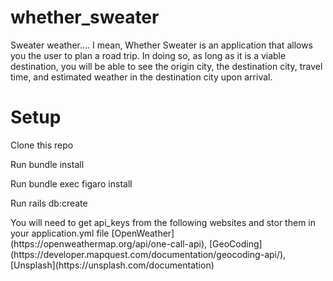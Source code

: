 # whether_sweater

Sweater weather.... I mean, Whether Sweater is an application that allows you the user to plan a road trip. In doing so, as long as it is a viable destination, you will be able to see the origin city, the destination city, travel time, and estimated weather in the destination city upon arrival.

# Setup

Clone this repo
<p>Run bundle install</p>
<p>Run bundle exec figaro install</p>
<p>Run rails db:create</p>
<p>You will need to get api_keys from the following websites and stor them in your application.yml file [OpenWeather](https://openweathermap.org/api/one-call-api), [GeoCoding](https://developer.mapquest.com/documentation/geocoding-api/), [Unsplash](https://unsplash.com/documentation)</p>
